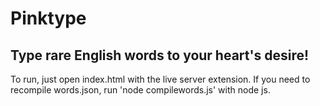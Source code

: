 <h1>Pinktype</h1>
<h2>Type rare English words to your heart's desire!</h2>
<p>To run, just open index.html with the live server extension. If you need to recompile words.json, run 'node compilewords.js' with node js.</p>